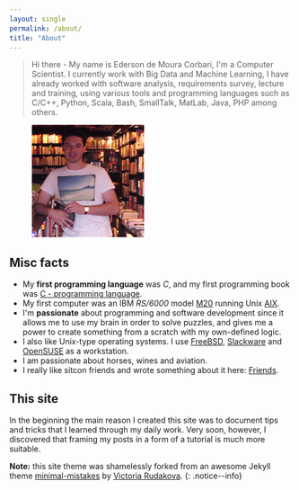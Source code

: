 ```yaml
---
layout: single
permalink: /about/
title: "About"
---
```


> Hi there - My name is Ederson de Moura Corbari, I'm a Computer Scientist. I currently work with Big Data and Machine Learning, I have already worked with software analysis, requirements survey, lecture and training, using various tools and programming languages such as C/C++, Python, Scala, Bash, SmallTalk, MatLab, Java, PHP among others.

<figure><a href="/assets/images/profile.png"><img src="/assets/images/profile.png"></a></figure>

## Misc facts

* My **first programming language** was *C*, and my first programming book was [C - programming language](https://www.amazon.com/Programming-Language-2nd-Brian-Kernighan/dp/0131103628). 
* My first computer was an IBM *RS/6000* model [M20](https://en.wikipedia.org/wiki/RS/6000) running Unix [AIX](https://en.wikipedia.org/wiki/IBM_AIX).
* I'm **passionate** about programming and software development since it allows me to use my brain in order to solve puzzles, and gives me a power to create something from a scratch with my own-defined logic.
* I also like Unix-type operating systems. I use [FreeBSD](https://www.freebsd.org/), [Slackware](http://www.slackware.com) and [OpenSUSE](https://www.opensuse.org)  as a workstation.
* I am passionate about horses, wines and aviation.
* I really like sitcon friends and wrote something about it here: [Friends](https://edersoncorbari.github.io/friends/).


## This site

In the beginning the main reason I created this site was to document tips and tricks that I learned through my daily work. Very soon, however, I discovered that framing my posts in a form of a tutorial is much more suitable.

**Note:** this site theme was shamelessly forked from an awesome Jekyll theme [minimal-mistakes](https://github.com/mmistakes/minimal-mistakes/) by [Victoria Rudakova](https://github.com/vicrucann).
{: .notice--info}
